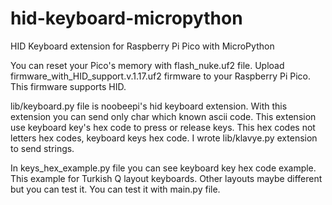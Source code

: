 # hid-keyboard-micropython
HID Keyboard extension for Raspberry Pi Pico with MicroPython

You can reset your Pico's memory with flash_nuke.uf2 file. Upload firmware_with_HID_support.v.1.17.uf2 firmware to your Raspberry Pi Pico. This firmware supports HID.

lib/keyboard.py file is noobeepi's hid keyboard extension. With this extension you can send only char which known ascii code. This extension use keyboard key's hex code to press or release keys. This hex codes not letters hex codes, keyboard keys hex code. I wrote lib/klavye.py extension to send strings.

In keys_hex_example.py file you can see keyboard key hex code example. This example for Turkish Q layout keyboards. Other layouts maybe different but you can test it. You can test it with main.py file.
